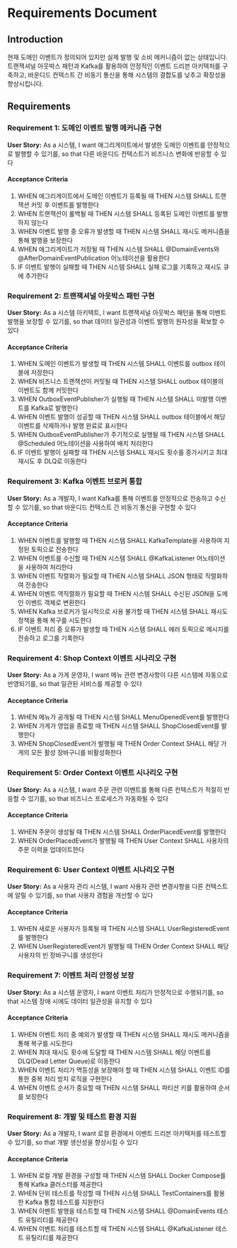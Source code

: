 # Requirements Document

## Introduction

현재 도메인 이벤트가 정의되어 있지만 실제 발행 및 소비 메커니즘이 없는 상태입니다. 트랜잭셔널 아웃박스 패턴과 Kafka를 활용하여 안정적인 이벤트 드리븐 아키텍처를 구축하고, 바운디드 컨텍스트 간 비동기 통신을 통해 시스템의 결합도를 낮추고 확장성을 향상시킵니다.

## Requirements

### Requirement 1: 도메인 이벤트 발행 메커니즘 구현

**User Story:** As a 시스템, I want 애그리게이트에서 발생한 도메인 이벤트를 안정적으로 발행할 수 있기를, so that 다른 바운디드 컨텍스트가 비즈니스 변화에 반응할 수 있다

#### Acceptance Criteria

1. WHEN 애그리게이트에서 도메인 이벤트가 등록될 때 THEN 시스템 SHALL 트랜잭션 커밋 후 이벤트를 발행한다
2. WHEN 트랜잭션이 롤백될 때 THEN 시스템 SHALL 등록된 도메인 이벤트를 발행하지 않는다
3. WHEN 이벤트 발행 중 오류가 발생할 때 THEN 시스템 SHALL 재시도 메커니즘을 통해 발행을 보장한다
4. WHEN 애그리게이트가 저장될 때 THEN 시스템 SHALL @DomainEvents와 @AfterDomainEventPublication 어노테이션을 활용한다
5. IF 이벤트 발행이 실패할 때 THEN 시스템 SHALL 실패 로그를 기록하고 재시도 큐에 추가한다

### Requirement 2: 트랜잭셔널 아웃박스 패턴 구현

**User Story:** As a 시스템 아키텍트, I want 트랜잭셔널 아웃박스 패턴을 통해 이벤트 발행을 보장할 수 있기를, so that 데이터 일관성과 이벤트 발행의 원자성을 확보할 수 있다

#### Acceptance Criteria

1. WHEN 도메인 이벤트가 발생할 때 THEN 시스템 SHALL 이벤트를 outbox 테이블에 저장한다
2. WHEN 비즈니스 트랜잭션이 커밋될 때 THEN 시스템 SHALL outbox 테이블의 이벤트도 함께 커밋한다
3. WHEN OutboxEventPublisher가 실행될 때 THEN 시스템 SHALL 미발행 이벤트를 Kafka로 발행한다
4. WHEN 이벤트 발행이 성공할 때 THEN 시스템 SHALL outbox 테이블에서 해당 이벤트를 삭제하거나 발행 완료로 표시한다
5. WHEN OutboxEventPublisher가 주기적으로 실행될 때 THEN 시스템 SHALL @Scheduled 어노테이션을 사용하여 배치 처리한다
6. IF 이벤트 발행이 실패할 때 THEN 시스템 SHALL 재시도 횟수를 증가시키고 최대 재시도 후 DLQ로 이동한다

### Requirement 3: Kafka 이벤트 브로커 통합

**User Story:** As a 개발자, I want Kafka를 통해 이벤트를 안정적으로 전송하고 수신할 수 있기를, so that 바운디드 컨텍스트 간 비동기 통신을 구현할 수 있다

#### Acceptance Criteria

1. WHEN 이벤트를 발행할 때 THEN 시스템 SHALL KafkaTemplate을 사용하여 지정된 토픽으로 전송한다
2. WHEN 이벤트를 수신할 때 THEN 시스템 SHALL @KafkaListener 어노테이션을 사용하여 처리한다
3. WHEN 이벤트 직렬화가 필요할 때 THEN 시스템 SHALL JSON 형태로 직렬화하여 전송한다
4. WHEN 이벤트 역직렬화가 필요할 때 THEN 시스템 SHALL 수신된 JSON을 도메인 이벤트 객체로 변환한다
5. WHEN Kafka 브로커가 일시적으로 사용 불가할 때 THEN 시스템 SHALL 재시도 정책을 통해 복구를 시도한다
6. IF 이벤트 처리 중 오류가 발생할 때 THEN 시스템 SHALL 에러 토픽으로 메시지를 전송하고 로그를 기록한다

### Requirement 4: Shop Context 이벤트 시나리오 구현

**User Story:** As a 가게 운영자, I want 메뉴 관련 변경사항이 다른 시스템에 자동으로 반영되기를, so that 일관된 서비스를 제공할 수 있다

#### Acceptance Criteria

1. WHEN 메뉴가 공개될 때 THEN 시스템 SHALL MenuOpenedEvent를 발행한다
2. WHEN 가게가 영업을 종료할 때 THEN 시스템 SHALL ShopClosedEvent를 발행한다
3. WHEN ShopClosedEvent가 발행될 때 THEN Order Context SHALL 해당 가게의 모든 활성 장바구니를 비활성화한다

### Requirement 5: Order Context 이벤트 시나리오 구현

**User Story:** As a 시스템, I want 주문 관련 이벤트를 통해 다른 컨텍스트가 적절히 반응할 수 있기를, so that 비즈니스 프로세스가 자동화될 수 있다

#### Acceptance Criteria

1. WHEN 주문이 생성될 때 THEN 시스템 SHALL OrderPlacedEvent를 발행한다
2. WHEN OrderPlacedEvent가 발행될 때 THEN User Context SHALL 사용자의 주문 이력을 업데이트한다

### Requirement 6: User Context 이벤트 시나리오 구현

**User Story:** As a 사용자 관리 시스템, I want 사용자 관련 변경사항을 다른 컨텍스트에 알릴 수 있기를, so that 사용자 경험을 개선할 수 있다

#### Acceptance Criteria

1. WHEN 새로운 사용자가 등록될 때 THEN 시스템 SHALL UserRegisteredEvent를 발행한다
2. WHEN UserRegisteredEvent가 발행될 때 THEN Order Context SHALL 해당 사용자의 빈 장바구니를 생성한다

### Requirement 7: 이벤트 처리 안정성 보장

**User Story:** As a 시스템 운영자, I want 이벤트 처리가 안정적으로 수행되기를, so that 시스템 장애 시에도 데이터 일관성을 유지할 수 있다

#### Acceptance Criteria

1. WHEN 이벤트 처리 중 예외가 발생할 때 THEN 시스템 SHALL 재시도 메커니즘을 통해 복구를 시도한다
2. WHEN 최대 재시도 횟수에 도달할 때 THEN 시스템 SHALL 해당 이벤트를 DLQ(Dead Letter Queue)로 이동한다
3. WHEN 이벤트 처리가 멱등성을 보장해야 할 때 THEN 시스템 SHALL 이벤트 ID를 통한 중복 처리 방지 로직을 구현한다
4. WHEN 이벤트 순서가 중요할 때 THEN 시스템 SHALL 파티션 키를 활용하여 순서를 보장한다

### Requirement 8: 개발 및 테스트 환경 지원

**User Story:** As a 개발자, I want 로컬 환경에서 이벤트 드리븐 아키텍처를 테스트할 수 있기를, so that 개발 생산성을 향상시킬 수 있다

#### Acceptance Criteria

1. WHEN 로컬 개발 환경을 구성할 때 THEN 시스템 SHALL Docker Compose를 통해 Kafka 클러스터를 제공한다
2. WHEN 단위 테스트를 작성할 때 THEN 시스템 SHALL TestContainers를 활용한 Kafka 통합 테스트를 지원한다
3. WHEN 이벤트 발행을 테스트할 때 THEN 시스템 SHALL @DomainEvents 테스트 유틸리티를 제공한다
4. WHEN 이벤트 처리를 테스트할 때 THEN 시스템 SHALL @KafkaListener 테스트 유틸리티를 제공한다